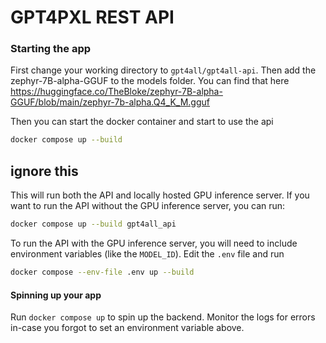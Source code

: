 # GPT4PXL REST API
### Starting the app

First change your working directory to `gpt4all/gpt4all-api`.
Then add the zephyr-7B-alpha-GGUF to the models folder.
You can find that here https://huggingface.co/TheBloke/zephyr-7B-alpha-GGUF/blob/main/zephyr-7b-alpha.Q4_K_M.gguf

Then you can start the docker container and start to use the api

```bash
docker compose up --build
```


## ignore this 

This will run both the API and locally hosted GPU inference server. If you want to run the API without the GPU inference server, you can run:

```bash
docker compose up --build gpt4all_api
```

To run the API with the GPU inference server, you will need to include environment variables (like the `MODEL_ID`). Edit the `.env` file and run
```bash
docker compose --env-file .env up --build
```


#### Spinning up your app
Run `docker compose up` to spin up the backend. Monitor the logs for errors in-case you forgot to set an environment variable above.



